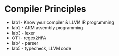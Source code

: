 # Compiler Principles

- lab1 - Know your compiler & LLVM IR programming
- lab2 - ARM assembly programming
- lab3 - lexer
- OT1 - regex2NFA
- lab4 - parser
- lab5 - typecheck, LLVM code